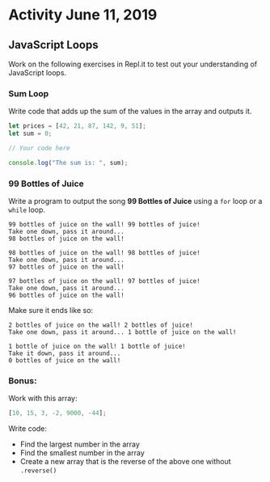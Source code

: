 # Activity June 11, 2019

## JavaScript Loops

Work on the following exercises in Repl.it to test out your understanding of JavaScript loops.

### Sum Loop

Write code that adds up the sum of the values in the array and outputs it.

```js
let prices = [42, 21, 87, 142, 9, 51];
let sum = 0;

// Your code here

console.log("The sum is: ", sum);
```

### 99 Bottles of Juice

Write a program to output the song **99 Bottles of Juice** using a `for` loop or a `while` loop.

```shell
99 bottles of juice on the wall! 99 bottles of juice!
Take one down, pass it around...
98 bottles of juice on the wall!

98 bottles of juice on the wall! 98 bottles of juice!
Take one down, pass it around...
97 bottles of juice on the wall!

97 bottles of juice on the wall! 97 bottles of juice!
Take one down, pass it around...
96 bottles of juice on the wall!
```

Make sure it ends like so:

```shell
2 bottles of juice on the wall! 2 bottles of juice!
Take one down, pass it around... 1 bottle of juice on the wall!

1 bottle of juice on the wall! 1 bottle of juice!
Take it down, pass it around...
0 bottles of juice on the wall!
```

### Bonus:

Work with this array:

```js
[10, 15, 3, -2, 9000, -44];
```

Write code:

- Find the largest number in the array
- Find the smallest number in the array
- Create a new array that is the reverse of the above one without `.reverse()`
